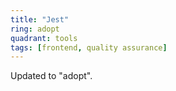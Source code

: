 ```yaml
---
title: "Jest"
ring: adopt
quadrant: tools
tags: [frontend, quality assurance]
---
```


Updated to "adopt".
